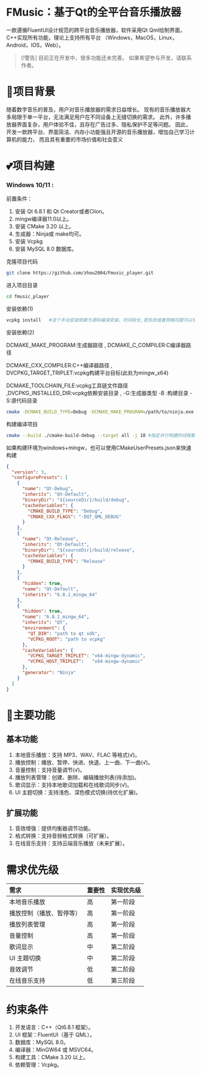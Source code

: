 # FMusic：基于Qt的全平台音乐播放器

一款遵循FluentUI设计规范的跨平台音乐播放器，软件采用Qt Qml绘制界面，C++实现所有功能，理论上支持所有平台
（Windows，MacOS，Linux，Android，IOS，Web）。

> [!警告]
> 目前正在开发中，很多功能还未完善。
> 如果希望参与开发，请联系作者。


# 💖项目背景

随着数字音乐的普及，用户对音乐播放器的需求日益增长。
现有的音乐播放器大多局限于单一平台，无法满足用户在不同设备上无缝切换的需求。
此外，许多播放器界面复杂，用户体验不佳，且存在广告过多、隐私保护不足等问题。
因此，开发一款跨平台、界面简洁、内存小功能强且开源的音乐播放器，增加自己学习计算机的能力，
而且具有重要的市场价值和社会意义

# 💕项目构建

### Windows 10/11 :
前置条件：
1. 安装 Qt 6.8.1 和 Qt Creator或者Clion。
2. mingw编译器11.0以上。
3. 安装 CMake 3.20 以上。
4. 生成器：Ninja或 make均可。
5. 安装 Vcpkg
6. 安装 MySQL 8.0 数据库。

克隆项目代码

```bash
git clone https://github.com/zhou2004/Fmusic_player.git
```

进入项目目录

```bash
cd fmusic_player
```

安装依赖(1)
```bash
vcpkg install   #这个手动安装依赖为源码编译安装，时间较长,若失败或者网络问题可以使用下面的命令(2)
```

安装依赖(2) 

DCMAKE_MAKE_PROGRAM:生成器路径 , DCMAKE_C_COMPILER:C编译器路径 

DCMAKE_CXX_COMPILER:C++编译器路径 , DVCPKG_TARGET_TRIPLET:vcpkg构建平台目标(此处为mingw_x64) 

DCMAKE_TOOLCHAIN_FILE:vcpkg工具链文件路径 ,DVCPKG_INSTALLED_DIR:vcpkg依赖安装目录 , -G:生成器类型 -B :构建目录 -S:源代码目录

```bash
cmake -DCMAKE_BUILD_TYPE=Debug -DCMAKE_MAKE_PROGRAM=/path/to/ninja.exe -DCMAKE_C_COMPILER=/path/to/gcc.exe -DCMAKE_CXX_COMPILER=/path/to/g++.exe -DVCPKG_TARGET_TRIPLET=x64-mingw-dynamic -DCMAKE_TOOLCHAIN_FILE=D:/path/to/vcpkg/scripts/buildsystems/vcpkg.cmake -DVCPKG_INSTALLED_DIR=./vcpkg_installed -G Ninja -S . -B ./cmake-build-debug
```

构建编译项目

```bash
cmake --build ./cmake-build-debug --target all -j 10 #指定并行构建的线程数为10
```

如果构建环境为windows+mingw，也可以使用CMakeUserPresets.json来快速构建

```json
{
  "version": 3,
  "configurePresets": [
    {
      "name": "Qt-Debug",
      "inherits": "Qt-Default",
      "binaryDir": "${sourceDir}/build/debug",
      "cacheVariables": {
        "CMAKE_BUILD_TYPE": "Debug",
        "CMAKE_CXX_FLAGS": "-DQT_QML_DEBUG"
      }
    },
    {
      "name": "Qt-Release",
      "inherits": "Qt-Default",
      "binaryDir": "${sourceDir}/build/release",
      "cacheVariables": {
        "CMAKE_BUILD_TYPE": "Release"
      }
    },
    {
      "hidden": true,
      "name": "Qt-Default",
      "inherits": "6.8.1_mingw_64"
    },
    {
      "hidden": true,
      "name": "6.8.1_mingw_64",
      "inherits": "Qt",
      "environment": {
        "QT_DIR": "path to qt sdk",
        "VCPKG_ROOT": "path to vcpkg"
      },
      "cacheVariables": {
        "VCPKG_TARGET_TRIPLET": "x64-mingw-dynamic",
        "VCPKG_HOST_TRIPLET":   "x64-mingw-dynamic"
      },
      "generator": "Ninja"
    }
  ]
}
```

# 🌟主要功能
## 基本功能
1. 本地音乐播放：支持 MP3、WAV、FLAC 等格式(√)。
2. 播放控制：播放、暂停、快进、快退、上一曲、下一曲(√)。
3. 音量控制：支持音量调节(√)。
4. 播放列表管理：创建、删除、编辑播放列表(待添加)。
5. 歌词显示：支持本地歌词加载和在线歌词同步(√)。
6. UI 主题切换：支持浅色、深色模式切换(待优化扩展)。
## 扩展功能
1. 音效增强：提供均衡器调节功能。
2. 格式转换：支持音频格式转换（可扩展）。
3. 在线音乐支持：支持云端音乐播放（未来扩展）。

# 需求优先级

| 需求 | 重要性 | 实现优先级 |
|:----|:----|:----|
| 本地音乐播放 | 高 | 第一阶段 |
| 播放控制（播放、暂停等） | 高 | 第一阶段 |
| 播放列表管理 | 高 | 第一阶段 |
| 音量控制 | 高 | 第一阶段 |
| 歌词显示 | 中 | 第二阶段 |
| UI 主题切换 | 中 | 第二阶段 |
| 音效调节 | 低 | 第二阶段 |
| 在线音乐支持 | 低 | 第三阶段 |

# 约束条件
1. 开发语言：C++（Qt6.8.1 框架）。
2. UI 框架：FluentUI（基于 QML）。
3. 数据库：MySQL 8.0。
4. 编译器：MinGW64 或 MSVC64。
5. 构建工具：CMake 3.20 以上。
6. 依赖管理：Vcpkg。




